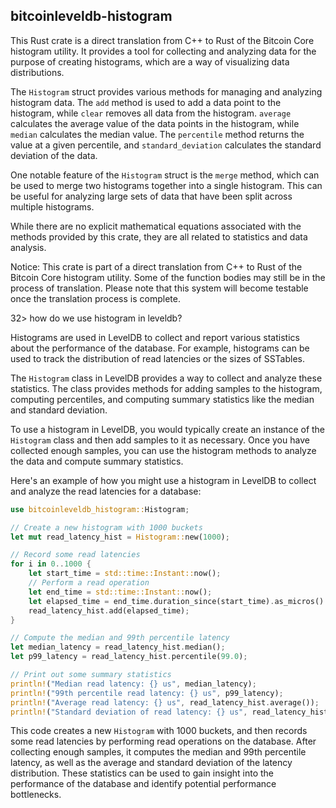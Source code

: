 ## bitcoinleveldb-histogram

This Rust crate is a direct translation from C++
to Rust of the Bitcoin Core histogram utility. It
provides a tool for collecting and analyzing data
for the purpose of creating histograms, which are
a way of visualizing data distributions.

The `Histogram` struct provides various methods
for managing and analyzing histogram data. The
`add` method is used to add a data point to the
histogram, while `clear` removes all data from the
histogram. `average` calculates the average value
of the data points in the histogram, while
`median` calculates the median value. The
`percentile` method returns the value at a given
percentile, and `standard_deviation` calculates
the standard deviation of the data.

One notable feature of the `Histogram` struct is
the `merge` method, which can be used to merge two
histograms together into a single histogram. This
can be useful for analyzing large sets of data
that have been split across multiple histograms.

While there are no explicit mathematical equations
associated with the methods provided by this
crate, they are all related to statistics and data
analysis.

Notice: This crate is part of a direct translation
from C++ to Rust of the Bitcoin Core histogram
utility. Some of the function bodies may still be
in the process of translation. Please note that
this system will become testable once the
translation process is complete.

32> how do we use histogram in leveldb?

Histograms are used in LevelDB to collect and
report various statistics about the performance of
the database. For example, histograms can be used
to track the distribution of read latencies or the
sizes of SSTables.

The `Histogram` class in LevelDB provides a way to
collect and analyze these statistics. The class
provides methods for adding samples to the
histogram, computing percentiles, and computing
summary statistics like the median and standard
deviation.

To use a histogram in LevelDB, you would typically
create an instance of the `Histogram` class and
then add samples to it as necessary. Once you have
collected enough samples, you can use the
histogram methods to analyze the data and compute
summary statistics.

Here's an example of how you might use a histogram
in LevelDB to collect and analyze the read
latencies for a database:

```rust
use bitcoinleveldb_histogram::Histogram;

// Create a new histogram with 1000 buckets
let mut read_latency_hist = Histogram::new(1000);

// Record some read latencies
for i in 0..1000 {
    let start_time = std::time::Instant::now();
    // Perform a read operation
    let end_time = std::time::Instant::now();
    let elapsed_time = end_time.duration_since(start_time).as_micros() as u64;
    read_latency_hist.add(elapsed_time);
}

// Compute the median and 99th percentile latency
let median_latency = read_latency_hist.median();
let p99_latency = read_latency_hist.percentile(99.0);

// Print out some summary statistics
println!("Median read latency: {} us", median_latency);
println!("99th percentile read latency: {} us", p99_latency);
println!("Average read latency: {} us", read_latency_hist.average());
println!("Standard deviation of read latency: {} us", read_latency_hist.standard_deviation());
```

This code creates a new `Histogram` with 1000
buckets, and then records some read latencies by
performing read operations on the database. After
collecting enough samples, it computes the median
and 99th percentile latency, as well as the
average and standard deviation of the latency
distribution. These statistics can be used to gain
insight into the performance of the database and
identify potential performance bottlenecks.
